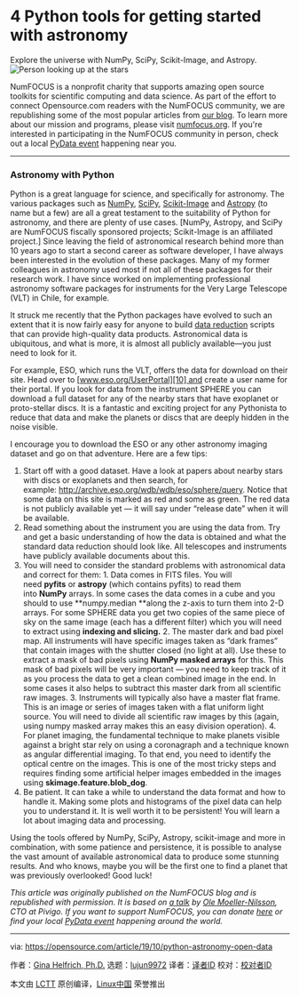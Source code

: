 [#]: collector: (lujun9972)
[#]: translator: ( )
[#]: reviewer: ( )
[#]: publisher: ( )
[#]: url: ( )
[#]: subject: (4 Python tools for getting started with astronomy)
[#]: via: (https://opensource.com/article/19/10/python-astronomy-open-data)
[#]: author: (Gina Helfrich, Ph.D. https://opensource.com/users/ginahelfrich)

4 Python tools for getting started with astronomy
======
Explore the universe with NumPy, SciPy, Scikit-Image, and Astropy.
![Person looking up at the stars][1]

NumFOCUS is a nonprofit charity that supports amazing open source toolkits for scientific computing and data science. As part of the effort to connect Opensource.com readers with the NumFOCUS community, we are republishing some of the most popular articles from [our blog][2]. To learn more about our mission and programs, please visit [numfocus.org][3]. If you're interested in participating in the NumFOCUS community in person, check out a local [PyData event][4] happening near you.

* * *

### Astronomy with Python

Python is a great language for science, and specifically for astronomy. The various packages such as [NumPy][5], [SciPy][6], [Scikit-Image][7] and [Astropy][8] (to name but a few) are all a great testament to the suitability of Python for astronomy, and there are plenty of use cases. [NumPy, Astropy, and SciPy are NumFOCUS fiscally sponsored projects; Scikit-Image is an affiliated project.] Since leaving the field of astronomical research behind more than 10 years ago to start a second career as software developer, I have always been interested in the evolution of these packages. Many of my former colleagues in astronomy used most if not all of these packages for their research work. I have since worked on implementing professional astronomy software packages for instruments for the Very Large Telescope (VLT) in Chile, for example.

It struck me recently that the Python packages have evolved to such an extent that it is now fairly easy for anyone to build [data reduction][9] scripts that can provide high-quality data products. Astronomical data is ubiquitous, and what is more, it is almost all publicly available—you just need to look for it.

For example, ESO, which runs the VLT, offers the data for download on their site. Head over to [www.eso.org/UserPortal][10] and create a user name for their portal. If you look for data from the instrument SPHERE you can download a full dataset for any of the nearby stars that have exoplanet or proto-stellar discs. It is a fantastic and exciting project for any Pythonista to reduce that data and make the planets or discs that are deeply hidden in the noise visible.

I encourage you to download the ESO or any other astronomy imaging dataset and go on that adventure. Here are a few tips:

  1. Start off with a good dataset. Have a look at papers about nearby stars with discs or exoplanets and then search, for example: <http://archive.eso.org/wdb/wdb/eso/sphere/query>. Notice that some data on this site is marked as red and some as green. The red data is not publicly available yet — it will say under “release date” when it will be available.
  2. Read something about the instrument you are using the data from. Try and get a basic understanding of how the data is obtained and what the standard data reduction should look like. All telescopes and instruments have publicly available documents about this.
  3. You will need to consider the standard problems with astronomical data and correct for them:
    1. Data comes in FITS files. You will need **pyfits** or **astropy** (which contains pyfits) to read them into **NumPy** arrays. In some cases the data comes in a cube and you should to use **numpy.median **along the z-axis to turn them into 2-D arrays. For some SPHERE data you get two copies of the same piece of sky on the same image (each has a different filter) which you will need to extract using **indexing and slicing.**
    2. The master dark and bad pixel map. All instruments will have specific images taken as “dark frames” that contain images with the shutter closed (no light at all). Use these to extract a mask of bad pixels using **NumPy masked arrays** for this. This mask of bad pixels will be very important — you need to keep track of it as you process the data to get a clean combined image in the end. In some cases it also helps to subtract this master dark from all scientific raw images.
    3. Instruments will typically also have a master flat frame. This is an image or series of images taken with a flat uniform light source. You will need to divide all scientific raw images by this (again, using numpy masked array makes this an easy division operation).
    4. For planet imaging, the fundamental technique to make planets visible against a bright star rely on using a coronagraph and a technique known as angular differential imaging. To that end, you need to identify the optical centre on the images. This is one of the most tricky steps and requires finding some artificial helper images embedded in the images using **skimage.feature.blob_dog**.
  4. Be patient. It can take a while to understand the data format and how to handle it. Making some plots and histograms of the pixel data can help you to understand it. It is well worth it to be persistent! You will learn a lot about imaging data and processing.



Using the tools offered by NumPy, SciPy, Astropy, scikit-image and more in combination, with some patience and persistence, it is possible to analyse the vast amount of available astronomical data to produce some stunning results. And who knows, maybe you will be the first one to find a planet that was previously overlooked! Good luck!

_This article was originally published on the NumFOCUS blog and is republished with permission. It is based on [a talk][11] by [Ole Moeller-Nilsson][12], CTO at Pivigo. If you want to support NumFOCUS, you can donate [here][13] or find your local [PyData event][4] happening around the world._

--------------------------------------------------------------------------------

via: https://opensource.com/article/19/10/python-astronomy-open-data

作者：[Gina Helfrich, Ph.D.][a]
选题：[lujun9972][b]
译者：[译者ID](https://github.com/译者ID)
校对：[校对者ID](https://github.com/校对者ID)

本文由 [LCTT](https://github.com/LCTT/TranslateProject) 原创编译，[Linux中国](https://linux.cn/) 荣誉推出

[a]: https://opensource.com/users/ginahelfrich
[b]: https://github.com/lujun9972
[1]: https://opensource.com/sites/default/files/styles/image-full-size/public/lead-images/space_stars_cosmos_person.jpg?itok=XUtz_LyY (Person looking up at the stars)
[2]: https://numfocus.org/blog
[3]: https://numfocus.org
[4]: https://pydata.org/
[5]: http://numpy.scipy.org/
[6]: http://www.scipy.org/
[7]: http://scikit-image.org/
[8]: http://www.astropy.org/
[9]: https://en.wikipedia.org/wiki/Data_reduction
[10]: http://www.eso.org/UserPortal
[11]: https://www.slideshare.net/OleMoellerNilsson/pydata-lonon-finding-planets-with-python
[12]: https://twitter.com/olly_mn
[13]: https://numfocus.org/donate
